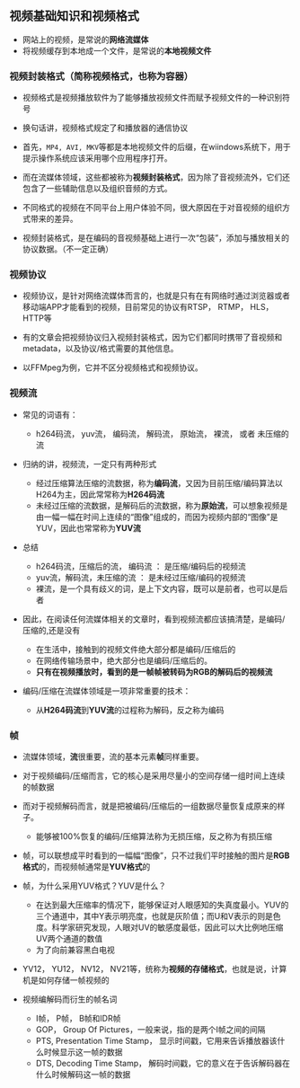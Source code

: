 ## 视频基础知识和视频格式

+ 网站上的视频，是常说的**网络流媒体**
+ 将视频缓存到本地成一个文件，是常说的**本地视频文件**

### 视频封装格式（简称视频格式，也称为容器）

+ 视频格式是视频播放软件为了能够播放视频文件而赋予视频文件的一种识别符号
+ 换句话讲，视频格式规定了和播放器的通信协议

+ 首先，`MP4, AVI, MKV`等都是本地视频文件的后缀，在wiindows系统下，用于提示操作系统应该采用哪个应用程序打开。
+ 而在流媒体领域，这些都被称为**视频封装格式**，因为除了音视频流外，它们还包含了一些辅助信息以及组织音频的方式。
+ 不同格式的视频在不同平台上用户体验不同，很大原因在于对音视频的组织方式带来的差异。

+ 视频封装格式，是在编码的音视频基础上进行一次“包装”，添加与播放相关的协议数据。（不一定正确）

### 视频协议

+ 视频协议，是针对网络流媒体而言的，也就是只有在有网络时通过浏览器或者移动端APP才能看到的视频，目前常见的协议有RTSP， RTMP， HLS，HTTP等

+ 有的文章会把视频协议归入视频封装格式，因为它们都同时携带了音视频和metadata，以及协议/格式需要的其他信息。
+ 以FFMpeg为例，它并不区分视频格式和视频协议。

### 视频流

+ 常见的词语有：
  + h264码流， yuv流， 编码流， 解码流， 原始流， 裸流，  或者 未压缩的流

+ 归纳的讲，视频流，一定只有两种形式
  + 经过压缩算法压缩的流数据，称为**编码流**，又因为目前压缩/编码算法以H264为主，因此常常称为**H264码流**
  + 未经过压缩的流数据，是解码后的流数据，称为**原始流**，可以想象视频是由一幅一幅在时间上连续的“图像”组成的，而因为视频内部的“图像”是YUV，因此也常常称为**YUV流**

+ 总结
  + h264码流，压缩后的流， 编码流 ： 是压缩/编码后的视频流
  + yuv流，解码流，未压缩的流 ： 是未经过压缩/编码的视频流
  + 裸流，是一个具有歧义的词，是上下文内容，既可以是前者，也可以是后者

 + 因此，在阅读任何流媒体相关的文章时，看到视频流都应该搞清楚，是编码/压缩的,还是没有
   + 在生活中，接触到的视频文件绝大部分都是编码/压缩后的
   + 在网络传输场景中，绝大部分也是编码/压缩后的。
   + **只有在视频播放时，看到的是一帧帧被转码为RGB的解码后的视频流**

+ 编码/压缩在流媒体领域是一项非常重要的技术：
  + 从**H264码流**到**YUV流**的过程称为解码，反之称为编码

### 帧

+ 流媒体领域，**流**很重要，流的基本元素**帧**同样重要。

+ 对于视频编码/压缩而言，它的核心是采用尽量小的空间存储一组时间上连续的帧数据
+ 而对于视频解码而言，就是把被编码/压缩后的一组数据尽量恢复成原来的样子。
  + 能够被100%恢复的编码/压缩算法称为无损压缩，反之称为有损压缩

+ 帧，可以联想成平时看到的一幅幅“图像”，只不过我们平时接触的图片是**RGB格式**的，而视频帧通常是**YUV格式**的

+ 帧，为什么采用YUV格式？YUV是什么？
  + 在达到最大压缩率的情况下，能够保证对人眼感知的失真度最小。YUV的三个通道中，其中Y表示明亮度，也就是灰阶值；而U和V表示的则是色度。科学家研究发现，人眼对UV的敏感度最低，因此可以大比例地压缩UV两个通道的数值
  + 为了向前兼容黑白电视

+ YV12， YU12， NV12， NV21等，统称为**视频的存储格式**，也就是说，计算机是如何存储一帧视频的

+ 视频编解码而衍生的帧名词
  + I帧， P帧， B帧和IDR帧
  + GOP， Group Of Pictures，一般来说，指的是两个I帧之间的间隔
  + PTS, Presentation Time Stamp， 显示时间戳，它用来告诉播放器该什么时候显示这一帧的数据
  + DTS, Decoding Time Stamp， 解码时间戳，它的意义在于告诉解码器在什么时候解码这一帧的数据